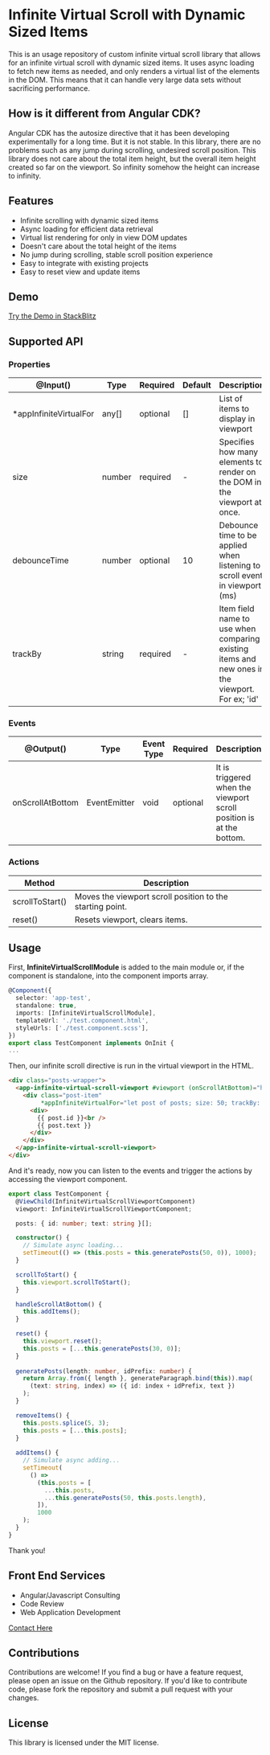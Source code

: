 
# Infinite Virtual Scroll with Dynamic Sized Items

This is an usage repository of custom infinite virtual scroll library that allows for an infinite virtual scroll with dynamic sized items. It uses async loading to fetch new items as needed, and only renders a virtual list of the elements in the DOM. This means that it can handle very large data sets without sacrificing performance.

## How is it different from Angular CDK?

Angular CDK has the autosize directive that it has been developing experimentally for a long time. But it is not stable. In this library, there are no problems such as any jump during scrolling, undesired scroll position. This library does not care about the total item height, but the overall item height created so far on the viewport. So infinity somehow the height can increase to infinity.

## Features

- Infinite scrolling with dynamic sized items
- Async loading for efficient data retrieval
- Virtual list rendering for only in view DOM updates
- Doesn't care about the total height of the items
- No jump during scrolling, stable scroll position experience
- Easy to integrate with existing projects
- Easy to reset view and update items

## Demo
[Try the Demo in StackBlitz](https://stackblitz.com/edit/uc-ngx-infinite-virtual-scroll)

## Supported API
### Properties

| @Input() | Type | Required | Default | Description
|--|--|--|--|--|
| *appInfiniteVirtualFor | any[] | optional | [] | List of items to display in viewport |
| size | number | required | - | Specifies how many elements to render on the DOM in the viewport at once. |
| debounceTime | number | optional | 10 | Debounce time to be applied when listening to scroll event in viewport (ms) |
| trackBy | string | required | - | Item field name to use when comparing existing items and new ones in the viewport. For ex; 'id' |

### Events

| @Output() | Type | Event Type | Required | Description
|--|--|--|--|--|
| onScrollAtBottom | EventEmitter | void | optional | It is triggered when the viewport scroll position is at the bottom. |

### Actions

| Method | Description
|--|--|
| scrollToStart() | Moves the viewport scroll position to the starting point. |
| reset() | Resets viewport, clears items. |

## Usage

First, **InfiniteVirtualScrollModule** is added to the main module or, if the component is standalone, into the component imports array.

```ts
@Component({
  selector: 'app-test',
  standalone: true,
  imports: [InfiniteVirtualScrollModule],
  templateUrl: './test.component.html',
  styleUrls: ['./test.component.scss'],
})
export class TestComponent implements OnInit {
...
```
Then, our infinite scroll directive is run in the virtual viewport in the HTML.

```html
<div class="posts-wrapper">
  <app-infinite-virtual-scroll-viewport #viewport (onScrollAtBottom)="handleScrollAtBottom()">
    <div class="post-item"
         *appInfiniteVirtualFor="let post of posts; size: 50; trackBy: 'id'; let i = index">
      <div>
        {{ post.id }}<br />
        {{ post.text }}
      </div>
    </div>
  </app-infinite-virtual-scroll-viewport>
</div>
```
And it's ready, now you can listen to the events and trigger the actions by accessing the viewport component.

```ts
export class TestComponent {
  @ViewChild(InfiniteVirtualScrollViewportComponent)
  viewport: InfiniteVirtualScrollViewportComponent;

  posts: { id: number; text: string }[];

  constructor() {
    // Simulate async loading...
    setTimeout(() => (this.posts = this.generatePosts(50, 0)), 1000);
  }

  scrollToStart() {
    this.viewport.scrollToStart();
  }

  handleScrollAtBottom() {
    this.addItems();
  }

  reset() {
    this.viewport.reset();
    this.posts = [...this.generatePosts(30, 0)];
  }
  
  generatePosts(length: number, idPrefix: number) {
    return Array.from({ length }, generateParagraph.bind(this)).map(
      (text: string, index) => ({ id: index + idPrefix, text })
    );
  }

  removeItems() {
    this.posts.splice(5, 3);
    this.posts = [...this.posts];
  }
  
  addItems() {
    // Simulate async adding...
    setTimeout(
      () =>
        (this.posts = [
          ...this.posts,
          ...this.generatePosts(50, this.posts.length),
        ]),
        1000
    );
  }
}
```

Thank you!

## Front End Services

- Angular/Javascript Consulting
- Code Review
- Web Application Development

[Contact Here](https://www.linkedin.com/in/umuttcakir/)

## Contributions

Contributions are welcome! If you find a bug or have a feature request, please open an issue on the Github repository. If you'd like to contribute code, please fork the repository and submit a pull request with your changes.

## License

This library is licensed under the MIT license.
